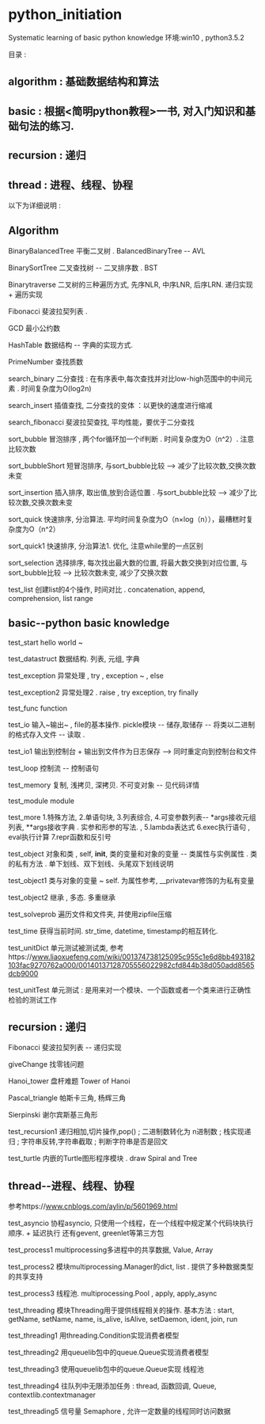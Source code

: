 # python_initiation
Systematic learning of basic python knowledge
环境:win10 , python3.5.2


目录 :

## algorithm : 基础数据结构和算法

## basic : 根据<简明python教程>一书, 对入门知识和基础句法的练习.

## recursion : 递归

## thread : 进程、线程、协程



以下为详细说明 :


## Algorithm

BinaryBalancedTree  平衡二叉树 . BalancedBinaryTree -- AVL

BinarySortTree      二叉查找树 -- 二叉排序数 . BST

Binarytraverse      二叉树的三种遍历方式, 先序NLR, 中序LNR, 后序LRN.   递归实现  +  遍历实现

Fibonacci           斐波拉契列表 .

GCD                 最小公约数

HashTable           数据结构 -- 字典的实现方式.

PrimeNumber         查找质数

search_binary       二分查找 : 在有序表中,每次查找并对比low-high范围中的中间元素 . 时间复杂度为O(log2n)

search_insert       插值查找, 二分查找的变体 ：以更快的速度进行缩减

search_fibonacci    斐波拉契查找, 平均性能，要优于二分查找

sort_bubble         冒泡排序 , 两个for循环加一个if判断 .  时间复杂度为O（n^2）.  注意比较次数

sort_bubbleShort    短冒泡排序, 与sort_bubble比较 --> 减少了比较次数,交换次数未变

sort_insertion      插入排序, 取出值,放到合适位置 . 与sort_bubble比较 --> 减少了比较次数,交换次数未变

sort_quick          快速排序, 分治算法.  平均时间复杂度为O（n×log（n）），最糟糕时复杂度为O（n^2）

sort_quick1         快速排序, 分治算法1.  优化, 注意while里的一点区别

sort_selection      选择排序,  每次找出最大数的位置, 将最大数交换到对应位置, 与sort_bubble比较 --> 比较次数未变, 减少了交换次数

test_list           创建list的4个操作, 时间对比 . concatenation, append, comprehension, list range



## basic--python basic knowledge

test_start          hello world ~

test_datastruct     数据结构. 列表, 元组, 字典

test_exception      异常处理 , try , exception ~ , else

test_exception2     异常处理2 .  raise , try exception, try finally

test_func           function

test_io             输入~输出~ , file的基本操作.  pickle模块 -- 储存,取储存 -- 将类以二进制的格式存入文件 -- 读取 .

test_io1            输出到控制台 + 输出到文件作为日志保存 --> 同时重定向到控制台和文件

test_loop           控制流 -- 控制语句

test_memory         复制, 浅拷贝, 深拷贝.  不可变对象 -- 见代码详情

test_module         module

test_more           1.特殊方法, 2.单语句块, 3.列表综合, 4.可变参数列表-- *args接收元组列表, **args接收字典 . 实参和形参的写法.  , 5.lambda表达式  6.exec执行语句 , eval执行计算  7.repr函数和反引号

test_object         对象和类 , self, __init__,  类的变量和对象的变量 -- 类属性与实例属性 . 类的私有方法 . 单下划线、双下划线、头尾双下划线说明

test_object1        类与对象的变量 ~    self. 为属性参考, __privatevar修饰的为私有变量

test_object2        继承 , 多态.  多重继承

test_solveprob      遍历文件和文件夹, 并使用zipfile压缩

test_time           获得当前时间.  str_time, datetime, timestamp的相互转化.

test_unitDict       单元测试被测试类, 参考https://www.liaoxuefeng.com/wiki/001374738125095c955c1e6d8bb493182103fac9270762a000/00140137128705556022982cfd844b38d050add8565dcb9000

test_unitTest       单元测试 : 是用来对一个模块、一个函数或者一个类来进行正确性检验的测试工作



## recursion : 递归

Fibonacci           斐波拉契列表 -- 递归实现

giveChange          找零钱问题

Hanoi_tower         盘杆难题 Tower of Hanoi

Pascal_triangle     帕斯卡三角, 杨辉三角

Sierpinski          谢尔宾斯基三角形

test_recursion1     递归相加,切片操作,pop() ; 二进制数转化为 n进制数 ; 栈实现递归 ; 字符串反转,字符串截取 ; 判断字符串是否是回文

test_turtle         内嵌的Turtle图形程序模块 . draw Spiral and Tree



## thread--进程、线程、协程

参考https://www.cnblogs.com/aylin/p/5601969.html

test_asyncio        协程asyncio, 只使用一个线程，在一个线程中规定某个代码块执行顺序. + 延迟执行    还有gevent, greenlet等第三方包

test_process1       multiprocessing多进程中的共享数据, Value, Array

test_process2       模块multiprocessing.Manager的dict, list . 提供了多种数据类型的共享支持

test_process3       线程池. multiprocessing.Pool , apply, apply_async

test_threading      模块Threading用于提供线程相关的操作. 基本方法 : start, getName, setName, name, is_alive, isAlive, setDaemon, ident, join, run

test_threading1     用threading.Condition实现消费者模型

test_threading2     用queuelib包中的queue.Queue实现消费者模型

test_threading3     使用queuelib包中的queue.Queue实现 线程池

test_threading4     往队列中无限添加任务 : thread, 函数回调, Queue, contextlib.contextmanager

test_threading5     信号量 Semaphore  , 允许一定数量的线程同时访问数据